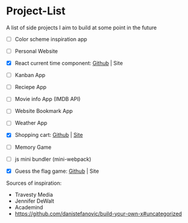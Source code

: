 # Project-List
A list of side projects I aim to build at some point in the future

* [ ] Color scheme inspiration app

* [ ] Personal Website

* [x] React current time component:
 [Github](https://github.com/Ma7eer/React-current-time-component) | Site

* [ ] Kanban App

* [ ] Reciepe App

* [ ] Movie info App (IMDB API)

* [ ] Website Bookmark App

* [ ] Weather App

* [x] Shopping cart: [Github](https://github.com/Ma7eer/Express-Shopping-Cart) | [Site](https://shielded-plateau-99212.herokuapp.com/)

* [ ] Memory Game

* [ ] js mini bundler (mini-webpack)

* [x] Guess the flag game: [Github](https://github.com/Ma7eer/Guess-the-flag) | Site

Sources of inspiration:
* Travesty Media
* Jennifer DeWalt
* Academind
* https://github.com/danistefanovic/build-your-own-x#uncategorized

